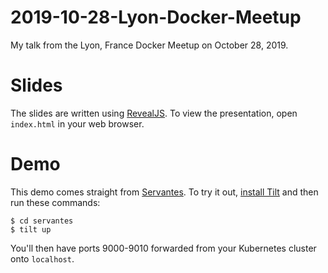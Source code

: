 # 2019-10-28-Lyon-Docker-Meetup

My talk from the Lyon, France Docker Meetup on October 28, 2019.

# Slides

The slides are written using [RevealJS](https://revealjs.com). To view the presentation, open `index.html` in your web browser.

# Demo

This demo comes straight from [Servantes](https://github.com/windmilleng/servantes). To try it out, [install Tilt](https://docs.tilt.dev/install.html) and then run these commands:

```console
$ cd servantes
$ tilt up
```

You'll then have ports 9000-9010 forwarded from your Kubernetes cluster onto `localhost`.
